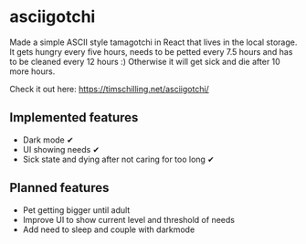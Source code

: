 # asciigotchi

Made a simple ASCII style tamagotchi in React that lives in the local storage.
It gets hungry every five hours, needs to be petted every 7.5 hours and has to be cleaned every 12 hours :) Otherwise it will get sick and die after 10 more hours.

Check it out here: https://timschilling.net/asciigotchi/

## Implemented features

- Dark mode ✔
- UI showing needs ✔
- Sick state and dying after not caring for too long ✔

## Planned features

- Pet getting bigger until adult
- Improve UI to show current level and threshold of needs
- Add need to sleep and couple with darkmode
